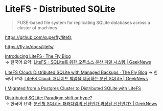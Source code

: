 # LiteFS - Distributed SQLite

> FUSE-based file system for replicating SQLite databases
> across a cluster of machines

​​https://github.com/superfly/litefs

https://fly.io/docs/litefs/

[Introducing LiteFS · The Fly Blog](https://fly.io/blog/introducing-litefs/) \
→ 한국어 요약:
[LiteFS - SQLite를 위한 오픈소스 분산 파일 시스템 | GeekNews](https://news.hada.io/topic?id=7482)

[LiteFS Cloud: Distributed SQLite with Managed Backups · The Fly Blog](https://fly.io/blog/litefs-cloud/)
→ 한국어 요약:
[LiteFS Cloud: 매니지드 백업을 제공하는 분산 SQLite | GeekNews](https://news.hada.io/topic?id=9671)

[I Migrated from a Postgres Cluster to Distributed SQLite with LiteFS](https://kentcdodds.com/blog/i-migrated-from-a-postgres-cluster-to-distributed-sqlite-with-litefs)

[Distributed SQLite: Paradigm shift or hype?](https://kerkour.com/distributed-sqlite) \
→ 한국어 요약:
[분산형 SQLite: 패러다임의 전환인가 과장된 선전인가? | GeekNews](https://news.hada.io/topic?id=14445)
